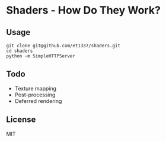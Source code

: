# Shaders - How Do They Work?

## Usage

```shell
git clone git@github.com/et1337/shaders.git
cd shaders
python -m SimpleHTTPServer
```

## Todo

* Texture mapping
* Post-processing
* Deferred rendering

## License

MIT
